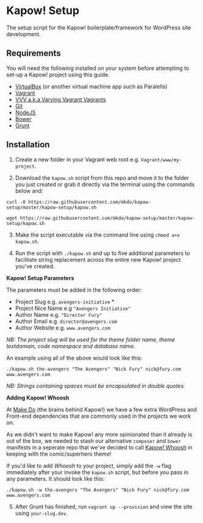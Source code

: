 # Kapow! Setup
The setup script for the Kapow! boilerplate/framework for WordPress site development. 

## Requirements

You will need the following installed on your system before attempting to set-up a Kapow! project using this guide.

- [VirtualBox](http://www.virtualbox.org/) (or another virtual machine app such as Paralells)
- [Vagrant](https://www.vagrantup.com/)
- [VVV a.k.a Varying Vagrant Vagrants](https://github.com/Varying-Vagrant-Vagrants/VVV)
- [Git](https://git-scm.com/book/en/v2/Getting-Started-Installing-Git)
- [NodeJS](https://nodejs.org/)
- [Bower](http://bower.io/#install-bower)
- [Grunt](http://gruntjs.com/installing-grunt)

## Installation

1) Create a new folder in your Vagrant web root e.g. `Vagrant/www/my-project`.

2) Download the `kapow.sh` script from this repo and move it to the folder you just created or grab it directly via the terminal using the commands below and:

`curl -O https://raw.githubusercontent.com/mkdo/kapow-setup/master/kapow-setup/kapow.sh`

`wget https://raw.githubusercontent.com/mkdo/kapow-setup/master/kapow-setup/kapow.sh`

3) Make the script executable via the command line using `chmod a+x kapow.sh`.

4) Run the script with `./kapow.sh` and up to five additional parameters to facilitate string replacement across the entire new Kapow! project you've created. 

**Kapow! Setup Parameters**

The parameters must be added in the following order:

- Project Slug e.g. `avengers-initiative` *
- Project Nice Name e.g `"Avengers Initiative"`
- Author Name e.g. `"Director Fury"`
- Author Email e.g. `director@avengers.com`
- Author Website e.g. `www.avengers.com`

*NB: The project slug will be used for the theme folder name, theme textdomain, code namespace and database name.*

An example using all of the above would look like this:

`./kapow.sh the-avengers "The Avengers" "Nick Fury" nick@fury.com www.avengers.com`

*NB: Strings containing spaces must be encapsulated in double quotes.*

**Adding Kapow! Whoosh**

At [Make Do](http://www.makedo.net) (the brains behind Kapow!) we have a few extra WordPress and Front-end dependencies that are commonly used in the projects we work on.

As we didn't want to make Kapow! any more opinionated than it already is out of the box, we needed to stash our alternative `composer` and `bower` manifests in a seperate repo that we've decided to call [Kapow! Whoosh](https://github.com/mkdo/kapow-whoosh) in keeping with the comic/superhero theme!

If you'd like to add *Whoosh* to your project, simply add the `-w` flag immediately after your invoke the `kapow.sh` script, but before you pass in any parameters. It should look like this:

`./kapow.sh -w the-avengers "The Avengers" "Nick Fury" nick@fury.com www.avengers.com`

5) After Grunt has finished, run `vagrant up --provision` and view the site using `your-slug.dev`.
